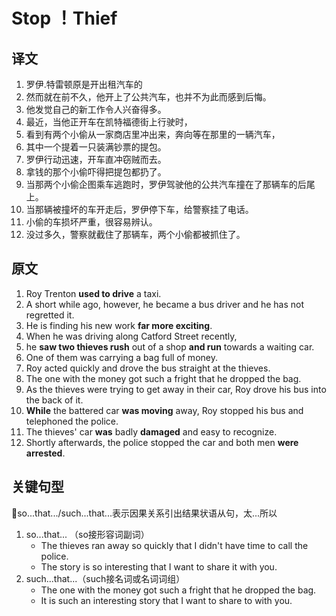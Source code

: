 # Stop ！Thief

## 译文

1. 罗伊.特雷顿原是开出租汽车的  
2. 然而就在前不久，他开上了公共汽车，也并不为此而感到后悔。  
3. 他发觉自己的新工作令人兴奋得多。  
4. 最近，当他正开车在凯特福德街上行驶时，  
5. 看到有两个小偷从一家商店里冲出来，奔向等在那里的一辆汽车，
6. 其中一个提着一只装满钞票的提包。  
7. 罗伊行动迅速，开车直冲窃贼而去。  
8. 拿钱的那个小偷吓得把提包都扔了。  
9. 当那两个小偷企图乘车逃跑时，罗伊驾驶他的公共汽车撞在了那辆车的后尾上。  
10. 当那辆被撞坏的车开走后，罗伊停下车，给警察挂了电话。  
11. 小偷的车损坏严重，很容易辨认。  
12. 没过多久，警察就截住了那辆车，两个小偷都被抓住了。  

## 原文

1. Roy Trenton **used to drive** a taxi.  
2. A short while ago, however, he became a bus driver and he has not regretted it.  
3. He is finding his new work **far more exciting**.
4. When he was driving along Catford Street recently,
5. he **saw two thieves rush** out of a shop **and run** towards a waiting car.
6. One of them was carrying a bag full of money.  
7. Roy acted quickly and drove the bus straight at the thieves.
8. The one with the money got such a fright that he dropped the bag.  
9. As the thieves were trying to get away in their car, Roy drove his bus into the back of it.  
10. **While** the battered car **was moving** away, Roy stopped his bus and telephoned the police.
11. The thieves' car **was** badly **damaged** and easy to recognize.  
12. Shortly afterwards, the police stopped the car and both men **were arrested**.  

## 关键句型

🍉so...that.../such...that...表示因果关系引出结果状语从句，太...所以  

1. so...that... （so接形容词副词）
    - The thieves ran away so quickly that I didn't have time to call the police.
    - The story is so interesting that I want to share it with you.
2. such...that...（such接名词或名词词组）
    - The one with the money got such a fright that he dropped the bag.
    - It is such an interesting story that I want to share to with you.
